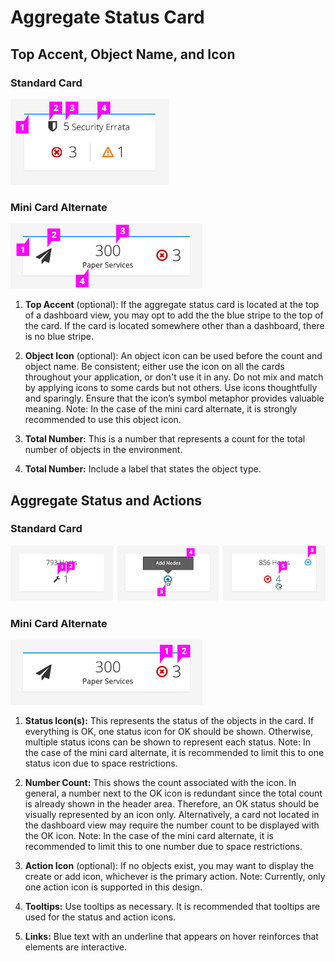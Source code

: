 # Aggregate Status Card

## Top Accent, Object Name, and Icon
### Standard Card
![Header Callout 1](img/aggregate-status-card-header-callout-1.png)
### Mini Card Alternate
![Header Callout 2](img/aggregate-status-card-header-callout-2.png)

  1. **Top Accent** (optional):
    If the aggregate status card is located at the top of a dashboard view, you may opt to add the the blue stripe to the top of the card. If the card is located somewhere other than a dashboard, there is no blue stripe.

  1. **Object Icon** (optional):
    An object icon can be used before the count and object name. Be consistent; either use the icon on all the cards throughout your application, or don't use it in any. Do not mix and match by applying icons to some cards but not others. Use icons thoughtfully and sparingly. Ensure that the icon’s symbol metaphor provides valuable meaning.
    Note: In the case of the mini card alternate, it is strongly recommended to use this object icon.

  1. **Total Number:**
    This is a number that represents a count for the total number of objects in the environment.

  1. **Total Number:**
    Include a label that states the object type.

## Aggregate Status and Actions
### Standard Card
![Content Callout 1](img/aggregate-status-card-content.png)
### Mini Card Alternate
![Content Callout 2](img/aggregate-status-card-content-callout-2.png)

  1. **Status Icon(s):**
    This represents the status of the objects in the card. If everything is OK, one status icon for OK should be shown. Otherwise, multiple status icons can be shown to represent each status. Note: In the case of the mini card alternate, it is recommended to limit this to one status icon due to space restrictions.

  1. **Number Count:**
    This shows the count associated with the icon. In general, a number next to the OK icon is redundant since the total count is already shown in the header area. Therefore, an OK status should be visually represented by an icon only. Alternatively, a card not located in the dashboard view may require the number count to be displayed with the OK icon. Note: In the case of the mini card alternate, it is recommended to limit this to one number due to space restrictions.

  1. **Action Icon** (optional):
    If no objects exist, you may want to display the create or add icon, whichever is the primary action. Note: Currently, only one action icon is supported in this design.

  1. **Tooltips:**
    Use tooltips as necessary. It is recommended that tooltips are used for the status and action icons.

  1. **Links:**
    Blue text with an underline that appears on hover reinforces that elements are interactive.
